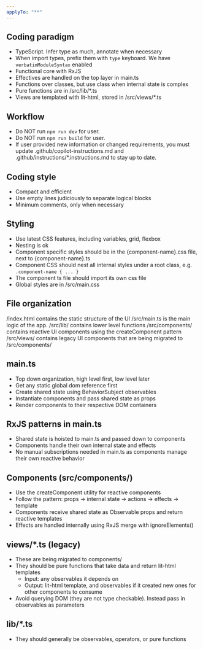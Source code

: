 ```yaml
---
applyTo: "**"
---
```


## Coding paradigm

- TypeScript. Infer type as much, annotate when necessary
- When import types, prefix them with `type` keyboard. We have `verbatimModuleSyntax` enabled
- Functional core with RxJS
- Effectives are handled on the top layer in main.ts
- Functions over classes, but use class when internal state is complex
- Pure functions are in /src/lib/\*.ts
- Views are templated with lit-html, stored in /src/views/\*.ts

## Workflow

- Do NOT run `npm run dev` for user.
- Do NOT run `npm run build` for user.
- If user provided new information or changed requirements, you must update .github/copilot-instructions.md and .github/instructions/\*.instructions.md to stay up to date.

## Coding style

- Compact and efficient
- Use empty lines judiciously to separate logical blocks
- Minimum comments, only when necessary

## Styling

- Use latest CSS features, including variables, grid, flexbox
- Nesting is ok
- Component specific styles should be in the {component-name}.css file, next to {component-name}.ts
- Component CSS should nest all internal styles under a root class, e.g. `.component-name { ... }`
- The component ts file should import its own css file
- Global styles are in /src/main.css

## File organization

/index.html contains the static structure of the UI
/src/main.ts is the main logic of the app.
/src/lib/ contains lower level functions
/src/components/ contains reactive UI components using the createComponent pattern
/src/views/ contains legacy UI components that are being migrated to /src/components/

## main.ts

- Top down organization, high level first, low level later
- Get any static global dom reference first
- Create shared state using BehaviorSubject observables
- Instantiate components and pass shared state as props
- Render components to their respective DOM containers

## RxJS patterns in main.ts

- Shared state is hoisted to main.ts and passed down to components
- Components handle their own internal state and effects
- No manual subscriptions needed in main.ts as components manage their own reactive behavior

## Components (src/components/)

- Use the createComponent utility for reactive components
- Follow the pattern: props -> internal state -> actions -> effects -> template
- Components receive shared state as Observable props and return reactive templates
- Effects are handled internally using RxJS merge with ignoreElements()

## views/\*.ts (legacy)

- These are being migrated to components/
- They should be pure functions that take data and return lit-html templates
  - Input: any observables it depends on
  - Output: lit-html template, and observables if it created new ones for other components to consume
- Avoid querying DOM (they are not type checkable). Instead pass in observables as parameters

## lib/\*.ts

- They should generally be observables, operators, or pure functions
